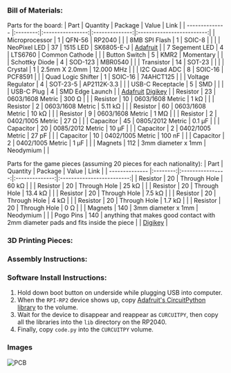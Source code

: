 ### Bill of Materials:
Parts for the board:
| Part           | Quantity | Package          | Value          | Link                      |
| -------------- |:--------:|:----------------:|:--------------:|:-------------------------:|
| Microprocessor | 1        | QFN-56           | RP2040         |                           |
| 8MB SPI Flash  | 1        | SOIC-8           |                |                           |
| NeoPixel LED   | 37       | 1515 LED         | SK6805-E-J     | [Adafruit](https://www.adafruit.com/product/4492) |
| 7 Segement LED | 4        | LTS6760          | Common Cathode |                           | 
| Button Switch  | 5        | KMR2             | Momentary      |                           |
| Schottky Diode | 4        | SOD-123          | MBR0540        |                           |
| Transistor     | 14       | SOT-23           |                |                           |
| Crystal        | 1        | 2.5mm X 2.0mm    | 12.000 MHz     |                           |
| I2C Quad ADC   | 8        | SOIC-16          | PCF8591        |                           |
| Quad Logic Shifter | 1    | SOIC-16          | 74AHCT125      |                           |
| Voltage Regulator | 4     | SOT-23-5         | AP2112K-3.3    |                           |
| USB-C Receptacle | 5      | SMD              |                |                           |
| USB-C Plug     | 4        | SMD Edge Launch  | | [Adafruit](https://www.adafruit.com/product/4932) [Digikey](https://www.digikey.com/en/products/detail/adafruit-industries-llc/4932/13997774) |
| Resistor       | 23       | 0603/1608 Metric | 300 Ω          |                           |
| Resistor       | 10       | 0603/1608 Metric | 1 kΩ           |                           |
| Resistor       | 2        | 0603/1608 Metric | 5.11 kΩ        |                           |
| Resistor       | 60       | 0603/1608 Metric | 10 kΩ          |                           |
| Resistor       | 9        | 0603/1608 Metric | 1 MΩ           |                           |
| Resistor       | 2        | 0402/1005 Metric | 27 Ω           |                           |
| Capacitor      | 45       | 0805/2012 Metric | 0.1 µF         |                           |
| Capacitor      | 20       | 0085/2012 Metric | 10 µF          |                           |
| Capacitor      | 2        | 0402/1005 Metric | 27 pF          |                           |
| Capacitor      | 10       | 0402/1005 Metric | 100 nF         |                           |
| Capacitor      | 2        | 0402/1005 Metric | 1 µF           |                           |
| Magnets        | 112      | 3mm diameter x 1mm | Neodymium    |                           |

Parts for the game pieces (assuming 20 pieces for each nationality):
| Part           | Quantity | Package          | Value          | Link                      |
| -------------- |:--------:|:----------------:|:--------------:|:-------------------------:|
| Resistor       | 20       | Through Hole     | 60 kΩ          |                           |
| Resistor       | 20       | Through Hole     | 25 kΩ          |                           |
| Resistor       | 20       | Through Hole     | 13.4 kΩ        |                           |
| Resistor       | 20       | Through Hole     | 7.5 kΩ         |                           |
| Resistor       | 20       | Through Hole     | 4 kΩ           |                           |
| Resistor       | 20       | Through Hole     | 1.7 kΩ         |                           |
| Resistor       | 20       | Through Hole     | 0 Ω            |                           |
| Magnets        | 140      | 3mm diameter x 1mm | Neodymium    |                           |
| Pogo Pins      | 140      | anything that makes good contact with 2mm diameter pads and fits inside the piece | | [Digikey](https://www.digikey.com/en/products/detail/mill-max-manufacturing-corp/0965-0-15-20-80-14-11-0/2784013) |


### 3D Printing Pieces:

### Assembly Instructions:

### Software Install Instructions:
1) Hold down boot button on underside while plugging USB into computer.
2) When the `RPI-RP2` device shows up, copy [Adafruit's CircuitPython library](https://circuitpython.org/board/adafruit_feather_rp2040/) to the volume. 
3) Wait for the device to disappear and reappear as `CURCUITPY`, then copy all the libraries into the `lib` directory on the RP2040.
4) Finally, copy `code.py` into the `CURCUITPY` volume.

### Images
![PCB](/full_board_render/full_board.png)
